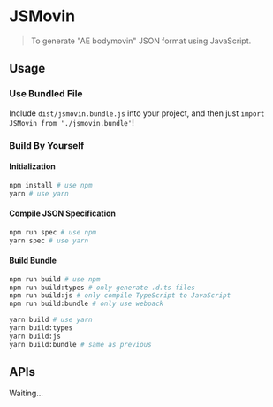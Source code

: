 # JSMovin

> To generate "AE bodymovin" JSON format using JavaScript.

## Usage

### Use Bundled File

Include `dist/jsmovin.bundle.js` into your project, and then just `import JSMovin from './jsmovin.bundle'`!

### Build By Yourself

#### Initialization

``` bash
npm install # use npm
yarn # use yarn
```

#### Compile JSON Specification

``` bash
npm run spec # use npm
yarn spec # use yarn
```

#### Build Bundle

``` bash
npm run build # use npm
npm run build:types # only generate .d.ts files
npm run build:js # only compile TypeScript to JavaScript
npm run build:bundle # only use webpack

yarn build # use yarn
yarn build:types
yarn build:js
yarn build:bundle # same as previous
```

## APIs

Waiting...